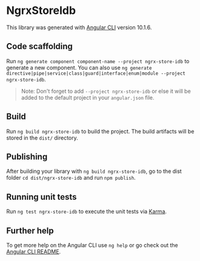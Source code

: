 # NgrxStoreIdb

This library was generated with [Angular CLI](https://github.com/angular/angular-cli) version 10.1.6.

## Code scaffolding

Run `ng generate component component-name --project ngrx-store-idb` to generate a new component. You can also use `ng generate directive|pipe|service|class|guard|interface|enum|module --project ngrx-store-idb`.
> Note: Don't forget to add `--project ngrx-store-idb` or else it will be added to the default project in your `angular.json` file. 

## Build

Run `ng build ngrx-store-idb` to build the project. The build artifacts will be stored in the `dist/` directory.

## Publishing

After building your library with `ng build ngrx-store-idb`, go to the dist folder `cd dist/ngrx-store-idb` and run `npm publish`.

## Running unit tests

Run `ng test ngrx-store-idb` to execute the unit tests via [Karma](https://karma-runner.github.io).

## Further help

To get more help on the Angular CLI use `ng help` or go check out the [Angular CLI README](https://github.com/angular/angular-cli/blob/master/README.md).
